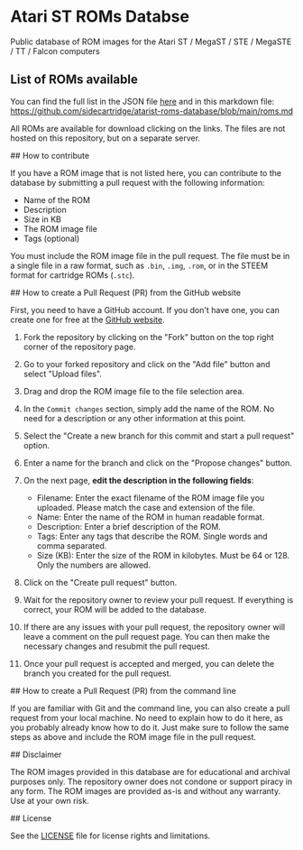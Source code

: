 # Atari ST ROMs Databse
Public database of ROM images for the Atari ST / MegaST / STE / MegaSTE / TT / Falcon computers

## List of ROMs available
You can find the full list in the JSON file [here](http://roms.sidecartridge.com/roms.json) and in this markdown file: https://github.com/sidecartridge/atarist-roms-database/blob/main/roms.md

All ROMs are available for download clicking on the links. The files are not hosted on this repository, but on a separate server.

## How to contribute

If you have a ROM image that is not listed here, you can contribute to the database by submitting a pull request with the following information:

- Name of the ROM
- Description
- Size in KB
- The ROM image file
- Tags (optional)

You must include the ROM image file in the pull request. The file must be in a single file in a raw format, such as `.bin`, `.img`, `.rom`, or in the STEEM format for cartridge ROMs (`.stc`).

## How to create a Pull Request (PR) from the GitHub website

First, you need to have a GitHub account. If you don't have one, you can create one for free at the [GitHub website](https://github.com).

1. Fork the repository by clicking on the "Fork" button on the top right corner of the repository page.

2. Go to your forked repository and click on the "Add file" button and select "Upload files".

3. Drag and drop the ROM image file to the file selection area.

4. In the `Commit changes` section, simply add the name of the ROM. No need for a description or any other information at this point.

5. Select the "Create a new branch for this commit and start a pull request" option.

6. Enter a name for the branch and click on the "Propose changes" button.

7. On the next page, **edit the description in the following fields**:
    - Filename: Enter the exact filename of the ROM image file you uploaded. Please match the case and extension of the file.
    - Name: Enter the name of the ROM in human readable format.
    - Description: Enter a brief description of the ROM.
    - Tags: Enter any tags that describe the ROM. Single words and comma separated.
    - Size (KB): Enter the size of the ROM in kilobytes. Must be 64 or 128. Only the numbers are allowed.

8. Click on the "Create pull request" button.

9. Wait for the repository owner to review your pull request. If everything is correct, your ROM will be added to the database.

10. If there are any issues with your pull request, the repository owner will leave a comment on the pull request page. You can then make the necessary changes and resubmit the pull request.

11. Once your pull request is accepted and merged, you can delete the branch you created for the pull request.

## How to create a Pull Request (PR) from the command line

If you are familiar with Git and the command line, you can also create a pull request from your local machine. No need to explain how to do it here, as you probably already know how to do it. Just make sure to follow the same steps as above and include the ROM image file in the pull request.

## Disclaimer

The ROM images provided in this database are for educational and archival purposes only. The repository owner does not condone or support piracy in any form. The ROM images are provided as-is and without any warranty. Use at your own risk.

## License

See the [LICENSE](LICENSE) file for license rights and limitations.

